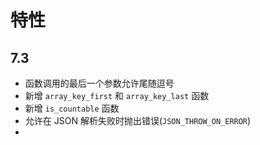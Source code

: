 # 特性

## 7.3
* 函数调用的最后一个参数允许尾随逗号
* 新增 `array_key_first` 和 `array_key_last` 函数
* 新增 `is_countable` 函数
* 允许在 JSON 解析失败时抛出错误(`JSON_THROW_ON_ERROR`)
* 